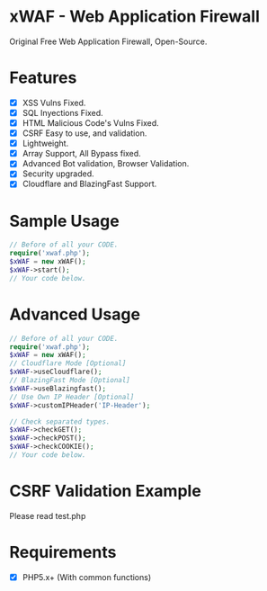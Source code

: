 # xWAF - Web Application Firewall
Original Free Web Application Firewall, Open-Source.

# Features

- [x] XSS Vulns Fixed.
- [x] SQL Inyections Fixed.
- [x] HTML Malicious Code's Vulns Fixed.
- [x] CSRF Easy to use, and validation.
- [x] Lightweight.
- [x] Array Support, All Bypass fixed.
- [x] Advanced Bot validation, Browser Validation.
- [x] Security upgraded.
- [x] Cloudflare and BlazingFast Support.

# Sample Usage
```php
// Before of all your CODE.
require('xwaf.php');
$xWAF = new xWAF();
$xWAF->start();
// Your code below.
```
# Advanced Usage
```php
// Before of all your CODE.
require('xwaf.php');
$xWAF = new xWAF();
// Cloudflare Mode [Optional]
$xWAF->useCloudflare();
// BlazingFast Mode [Optional]
$xWAF->useBlazingfast();
// Use Own IP Header [Optional]
$xWAF->customIPHeader('IP-Header');

// Check separated types.
$xWAF->checkGET();
$xWAF->checkPOST();
$xWAF->checkCOOKIE();
// Your code below.
```
# CSRF Validation Example
Please read test.php

# Requirements

- [x] PHP5.x+ (With common functions)
